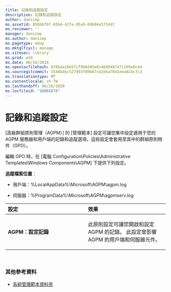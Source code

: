 ```yaml
---
title: 記錄和追蹤設定
description: 記錄和追蹤設定
author: dansimp
ms.assetid: 858b6fbf-65b4-42fa-95a9-69b04e5734d7
ms.reviewer: ''
manager: dansimp
ms.author: dansimp
ms.pagetype: mdop
ms.mktglfcycl: manage
ms.sitesec: library
ms.prod: w10
ms.date: 06/16/2016
ms.openlocfilehash: 078bda16b5fcf968d45e0c4890487471105e8c44
ms.sourcegitcommit: 354664bc527d93f80687cd2eba70d1eea024c7c3
ms.translationtype: MT
ms.contentlocale: zh-TW
ms.lasthandoff: 06/26/2020
ms.locfileid: "10802678"
---
```

# 記錄和追蹤設定


[高級群組原則管理（AGPM）] 的 [管理範本] 設定可讓您集中設定適用于您的 AGPM 服務器和用戶端的記錄和追蹤選項，這些設定會套用至其中的群組原則物件（GPO）。

編輯 GPO 時，在 [電腦 Configuration\\Policies\\Administrative Templates\\Windows Components\\AGPM] 下提供下列設定。

**追蹤檔案位置**：

-   用戶端：%LocalAppData%\\Microsoft\\AGPM\\agpm.log

-   伺服器：%ProgramData%\\Microsoft\\AGPM\\agpmserv.log

<table>
<colgroup>
<col width="50%" />
<col width="50%" />
</colgroup>
<thead>
<tr class="header">
<th align="left">設定</th>
<th align="left">效果</th>
</tr>
</thead>
<tbody>
<tr class="odd">
<td align="left"><p><strong>AGPM：設定記錄</strong></p></td>
<td align="left"><p>此原則設定可讓您開啟和設定 AGPM 的記錄。 此設定會影響 AGPM 的用戶端和伺服器元件。</p></td>
</tr>
</tbody>
</table>

 

### 其他參考資料

-   [系統管理範本資料夾](administrative-templates-folder-agpm30ops.md)

 

 





